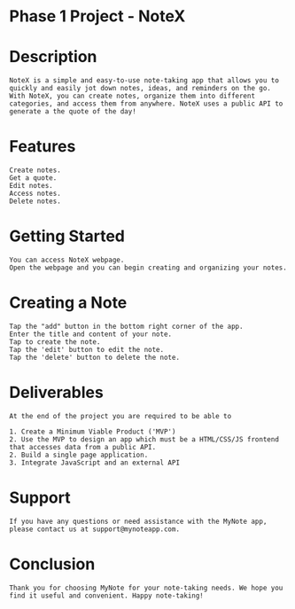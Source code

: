 # Phase 1 Project - NoteX

# Description 

    NoteX is a simple and easy-to-use note-taking app that allows you to quickly and easily jot down notes, ideas, and reminders on the go. With NoteX, you can create notes, organize them into different categories, and access them from anywhere. NoteX uses a public API to generate a the quote of the day!

# Features

    Create notes.
    Get a quote.
    Edit notes. 
    Access notes. 
    Delete notes.

# Getting Started

    You can access NoteX webpage. 
    Open the webpage and you can begin creating and organizing your notes.

# Creating a Note

    Tap the "add" button in the bottom right corner of the app.
    Enter the title and content of your note.
    Tap to create the note.
    Tap the 'edit' button to edit the note.
    Tap the 'delete' button to delete the note.

# Deliverables

    At the end of the project you are required to be able to 

    1. Create a Minimum Viable Product ('MVP')
    2. Use the MVP to design an app which must be a HTML/CSS/JS frontend that accesses data from a public API. 
    2. Build a single page application.
    3. Integrate JavaScript and an external API

# Support

    If you have any questions or need assistance with the MyNote app, please contact us at support@mynoteapp.com.

# Conclusion

    Thank you for choosing MyNote for your note-taking needs. We hope you find it useful and convenient. Happy note-taking!